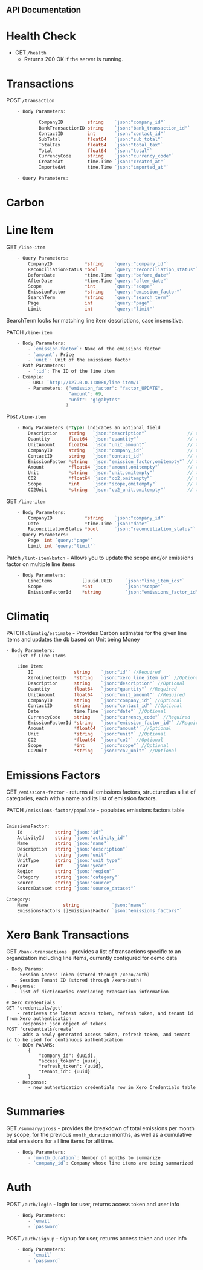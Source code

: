 ## API Documentation

# Health Check

- GET `/health`
  - Returns 200 OK if the server is running.

# Transactions

POST `/transaction`

```go
    - Body Parameters:

            CompanyID         string    `json:"company_id"`
            BankTransactionID string    `json:"bank_transaction_id"`
            ContactID         int       `json:"contact_id"`
            SubTotal          float64   `json:"sub_total"`
            TotalTax          float64   `json:"total_tax"`
            Total             float64   `json:"total"`
            CurrencyCode      string    `json:"currency_code"`
            CreatedAt         time.Time `json:"created_at"`
            ImportedAt        time.Time `json:"imported_at"`

    - Query Parameters:
```

# Carbon

# Line Item
GET `/line-item` 
```go
    - Query Parameters:
        CompanyID            *string    `query:"company_id"`
        ReconciliationStatus *bool      `query:"reconciliation_status"`
        BeforeDate           *time.Time `query:"before_date"`
        AfterDate            *time.Time `query:"after_date"`
        Scope                *int       `query:"scope"`
        EmissionFactor       *string    `query:"emission_factor"`
        SearchTerm           *string    `query:"search_term"`
        Page                 int        `query:"page"`
	    Limit                int        `query:"limit"`

```
SearchTerm looks for matching line item descriptions, case insensitive.


PATCH `/line-item`
```go
    - Body Parameters:
        - `emission-factor`: Name of the emissions factor
        - `amount`: Price
        - `unit`: Unit of the emissions factor
    - Path Parameters:
        - `:id`: The ID of the line item
    - Example:
        - URL: `http://127.0.0.1:8080/line-item/1`
        - Parameters: {"emission_factor": "factor_UPDATE",
                       "amount": 69,
                       "unit": "gigabytes"
                      }
```

Post `/line-item`
```go
    - Body Parameters (*type) indicates an optional field
        Description    string   `json:"description"`               // the description for a line item, non-empty
        Quantity       float64  `json:"quantity"`                  // the quantity of items purchased, >= 0
        UnitAmount     float64  `json:"unit_amount"`               // the price, >= 0
        CompanyID      string   `json:"company_id"`                // the id of the associated company, uuid
        ContactID      string   `json:"contact_id"`                // the id of the associated contact, uuid
        EmissionFactor *string  `json:"emission_factor,omitempty"` // the emission factor as known by climatiq
        Amount         *float64 `json:"amount,omitempty"`          // the amount of the emission factor, >= 0
        Unit           *string  `json:"unit,omitempty"`            // the unit of the emission factor
        CO2            *float64 `json:"co2,omitempty"`             // the amount of CO2, >= 0
        Scope          *int     `json:"scope,omitempty"`           // the scope of the line-item
        CO2Unit        *string  `json:"co2_unit,omitempty"`        // the unit of CO2
```


GET `/line-item` 
```go
    - Body Parameters:
        CompanyID            *string    `json:"company_id"`
        Date                 *time.Time `json:"date"`
        ReconciliationStatus *bool      `json:"reconciliation_status"`
    - Query Parameters:
        Page  int `query:"page"`
	    Limit int `query:"limit"`

```

Patch `/lint-item\batch`
    - Allows you to update the scope and/or emissions factor on multiple line items
```go
    - Body Parameters:
        LineItems           []uuid.UUID     `json:"line_item_ids"`
        Scope               *int            `json:"scope"`
        EmissionFactorId    *string         `json:"emissions_factor_id"`
```

# Climatiq

PATCH `climatiq/estimate`
    - Provides Carbon estimates for the given line items and updates the db based on Unit being Money

    - Body Parameters:
        List of Line Items

```go
    Line Item:
        ID               string    `json:"id"` //Required
        XeroLineItemID   *string   `json:"xero_line_item_id"` //Optional
        Description      string    `json:"description"` //Optional
        Quantity         float64   `json:"quantity"` //Required
        UnitAmount       float64   `json:"unit_amount"` //Required
        CompanyID        string    `json:"company_id"` //Optional
        ContactID        string    `json:"contact_id"` //Optional
        Date             time.Time `json:"date"` //Optional
        CurrencyCode     string    `json:"currency_code"` //Required
        EmissionFactorId *string   `json:"emission_factor_id"` //Required
        Amount           *float64  `json:"amount"` //Optional
        Unit             *string   `json:"unit"` //Optional
        CO2              *float64  `json:"co2"` //Optional
        Scope            *int      `json:"scope"` //Optional
        CO2Unit          *string   `json:"co2_unit"` //Optional
```

# Emissions Factors

GET `/emissions-factor`
    - returns all emissions factors, structured as a list of categories, each with a name and its list of emission factors. 

PATCH `/emissions-factor/populate`
    - populates emissions factors table

```go

EmissionsFactor:
    Id            string `json:"id"`
	ActivityId    string `json:"activity_id"`
	Name          string `json:"name"`
	Description   string `json:"description"`
	Unit          string `json:"unit"`
	UnitType      string `json:"unit_type"`
	Year          int    `json:"year"`
	Region        string `json:"region"`
	Category      string `json:"category"`
	Source        string `json:"source"`
	SourceDataset string `json:"source_dataset"`

Category:
	Name             string            `json:"name"`
	EmissionsFactors []EmissionsFactor `json:"emissions_factors"`

```
# Xero Bank Transactions

GET `/bank-transactions`
	- provides a list of transactions specific to an organization including line items, currently configured for demo data
 ``` go
- Body Params:
	- Session Access Token (stored through /xero/auth)
	- Session Tenant ID (stored through /xero/auth)
- Response:
	- list of dictionaries contianing transaction information
```
```
# Xero Credentials
GET 'credentials/get'
	- retrieves the latest access token, refresh token, and tenant id from Xero authentication
	- response: json object of tokens 
POST 'credentials/create'
	- adds a newly generated access token, refresh token, and tenant id to be used for continuous authentication
	- BODY PARAMS:
		{
		    "company_id": {uuid},
		    "access_token": {uuid},
		    "refresh_token": {uuid},
		    "tenant_id": {uuid}
		} 
	- Response:
		- new authentication credentials row in Xero Credentials table
```
# Summaries


GET `/summary/gross`
    - provides the breakdown of total emissions per month by scope, for the previous `month_duration` months, as well as a cumulative total emissions for all line items for all time.

```go
    - Body Parameters:
        - `month_duration`: Number of months to summarize
        - `company_id`: Company whose line items are being summarized
```

# Auth

POST `/auth/login`
    - login for user, returns access token and user info

```go
    - Body Parameters:
        - `email`
        - `password`
```

POST `/auth/signup`
    - signup for user, returns access token and user info

```go
    - Body Parameters:
        - `email`
        - `password`
```
